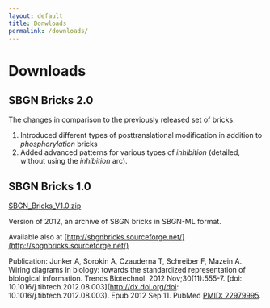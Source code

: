```yaml
---
layout: default
title: Donwloads
permalink: /downloads/
---
```


# Downloads

## SBGN Bricks 2.0

The changes in comparison to the previously released set of bricks:  

1. Introduced different types of posttranslational modification in addition to _phosphorylation_ bricks  
1. Added advanced patterns for various types of _inhibition_ (detailed, without using the _inhibition_ arc).

## SBGN Bricks 1.0

[SBGN_Bricks_V1.0.zip](https://github.com/sbgnbricks/sbgnbricks.github.io/raw/master/downloads/SBGN_Bricks_V1.0.zip)  

Version of 2012, an archive of SBGN bricks in SBGN-ML format.  

Available also at [http://sbgnbricks.sourceforge.net/](http://sbgnbricks.sourceforge.net/)  

Publication: Junker A, Sorokin A, Czauderna T, Schreiber F, Mazein A. Wiring diagrams in biology: towards the standardized representation of biological information. Trends Biotechnol. 2012 Nov;30(11):555-7. [doi: 10.1016/j.tibtech.2012.08.003](http://dx.doi.org/doi: 10.1016/j.tibtech.2012.08.003). Epub 2012 Sep 11. PubMed [PMID: 22979995](https://www.ncbi.nlm.nih.gov/pubmed/22979995).  

